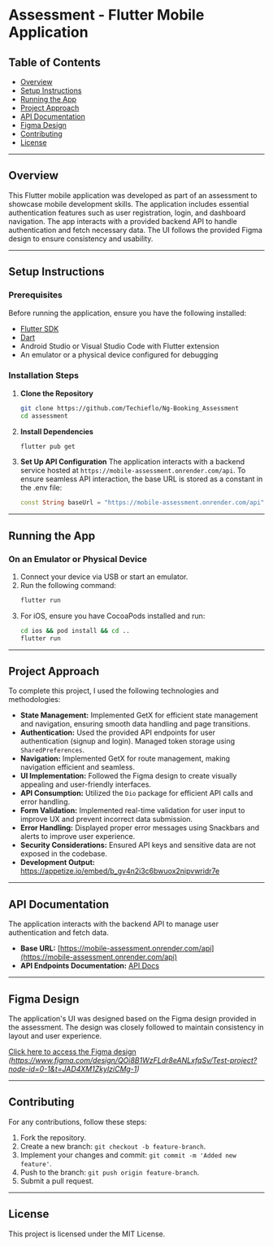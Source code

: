 # Assessment - Flutter Mobile Application

## Table of Contents
- [Overview](#overview)
- [Setup Instructions](#setup-instructions)
- [Running the App](#running-the-app)
- [Project Approach](#project-approach)
- [API Documentation](#api-documentation)
- [Figma Design](#figma-design)
- [Contributing](#contributing)
- [License](#license)

---

## Overview
This Flutter mobile application was developed as part of an assessment to showcase mobile development skills. The application includes essential authentication features such as user registration, login, and dashboard navigation. The app interacts with a provided backend API to handle authentication and fetch necessary data. The UI follows the provided Figma design to ensure consistency and usability.

---

## Setup Instructions
### Prerequisites
Before running the application, ensure you have the following installed:
- [Flutter SDK](https://docs.flutter.dev/get-started/install)
- [Dart](https://dart.dev/get-dart)
- Android Studio or Visual Studio Code with Flutter extension
- An emulator or a physical device configured for debugging

### Installation Steps
1. **Clone the Repository**
   ```sh
   git clone https://github.com/Techieflo/Ng-Booking_Assessment
   cd assessment
   ```

2. **Install Dependencies**
   ```sh
   flutter pub get
   ```

3. **Set Up API Configuration**
   The application interacts with a backend service hosted at `https://mobile-assessment.onrender.com/api`. To ensure seamless API interaction, the base URL is stored as a constant in the .env file:
   ```dart
   const String baseUrl = "https://mobile-assessment.onrender.com/api";
   ```

---

## Running the App
### On an Emulator or Physical Device
1. Connect your device via USB or start an emulator.
2. Run the following command:
   ```sh
   flutter run
   ```
3. For iOS, ensure you have CocoaPods installed and run:
   ```sh
   cd ios && pod install && cd ..
   flutter run
   ```

---

## Project Approach
To complete this project, I used the following technologies and methodologies:
- **State Management:** Implemented GetX for efficient state management and navigation, ensuring smooth data handling and page transitions.
- **Authentication:** Used the provided API endpoints for user authentication (signup and login). Managed token storage using `SharedPreferences`.
- **Navigation:** Implemented GetX for route management, making navigation efficient and seamless.
- **UI Implementation:** Followed the Figma design to create visually appealing and user-friendly interfaces.
- **API Consumption:** Utilized the `Dio` package for efficient API calls and error handling.
- **Form Validation:** Implemented real-time validation for user input to improve UX and prevent incorrect data submission.
- **Error Handling:** Displayed proper error messages using Snackbars and alerts to improve user experience.
- **Security Considerations:** Ensured API keys and sensitive data are not exposed in the codebase.
- **Development Output:** https://appetize.io/embed/b_gv4n2i3c6bwuox2nipvwridr7e

---

## API Documentation
The application interacts with the backend API to manage user authentication and fetch data.
- **Base URL:** [https://mobile-assessment.onrender.com/api](https://mobile-assessment.onrender.com/api)
- **API Endpoints Documentation:** [API Docs](https://mobile-assessment.onrender.com/api-docs)

---

## Figma Design
The application's UI was designed based on the Figma design provided in the assessment. The design was closely followed to maintain consistency in layout and user experience.

[Click here to access the Figma design](#) *(https://www.figma.com/design/QOi8B1WzFLdr8eANLxfqSv/Test-project?node-id=0-1&t=JAD4XM1ZkylziCMg-1)*

---

## Contributing
For any contributions, follow these steps:
1. Fork the repository.
2. Create a new branch: `git checkout -b feature-branch`.
3. Implement your changes and commit: `git commit -m 'Added new feature'`.
4. Push to the branch: `git push origin feature-branch`.
5. Submit a pull request.

---

## License
This project is licensed under the MIT License.

